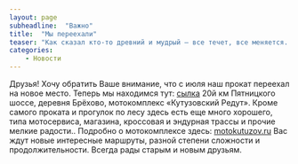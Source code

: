 ```yaml
---
layout: page
subheadline:  "Важно"
title:  "Мы переехали"
teaser: "Как сказал кто-то древний и мудрый – все течет, все меняется... Это я к тому, что и до нас докатились волны перемен."
categories:
    - Новости
---
```

Друзья! Хочу обратить Ваше внимание, что с июля наш прокат переехал на новое место. Теперь мы находимся тут: <a href="https://maps.yandex.ru/-/CVc4eJkp">сылка</a> 20й км Пятницкого шоссе, деревня Брёхово, мотокомплекс «Кутузовский Редут». Кроме самого проката и прогулок по лесу здесь есть еще много хорошего, типа мотосервиса, магазина, кроссовая и эндурная трассы и прочие мелкие радости.. Подробно о мотокомплексе здесь: <a href="http://motokutuzov.ru">motokutuzov.ru</a>
Вас ждут новые интересные маршруты, разной степени сложности и продолжительности. Всегда рады старым и новым друзьям.